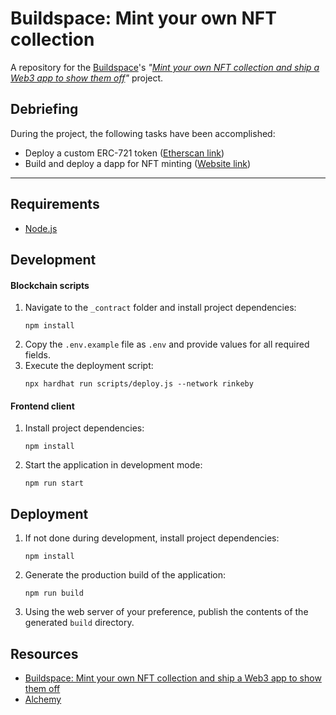 # Buildspace: Mint your own NFT collection

A repository for the [Buildspace](https://buildspace.so)'s *"[Mint your own NFT collection and ship a Web3 app to show them off](https://app.buildspace.so/projects/CO961ddb5f-f428-4608-9949-a9a2f461eb3f)"* project.

## Debriefing

During the project, the following tasks have been accomplished:
- Deploy a custom ERC-721 token ([Etherscan link](https://rinkeby.etherscan.io/address/0xbefe66409b915e1906f6ce500cb82b796eea8a32))
- Build and deploy a dapp for NFT minting ([Website link](https://buildspace-mint-rugnft.netlify.app/))

<hr />

## Requirements

- [Node.js](https://nodejs.org/en/)

## Development

#### Blockchain scripts

1. Navigate to the `_contract` folder and install project dependencies:
	```
    npm install
    ```
1. Copy the `.env.example` file as `.env` and provide values for all required fields.
2. Execute the deployment script:
	```
    npx hardhat run scripts/deploy.js --network rinkeby
    ```

#### Frontend client

1. Install project dependencies:
	```
    npm install
    ```
2. Start the application in development mode:
	```
    npm run start
    ```

## Deployment

1. If not done during development, install project dependencies:
	```
    npm install
    ```
2. Generate the production build of the application:
	```
    npm run build
    ```
3. Using the web server of your preference, publish the contents of the generated `build` directory.

## Resources
- [Buildspace: Mint your own NFT collection and ship a Web3 app to show them off](https://app.buildspace.so/projects/CO961ddb5f-f428-4608-9949-a9a2f461eb3f)
- [Alchemy](https://www.alchemy.com/)